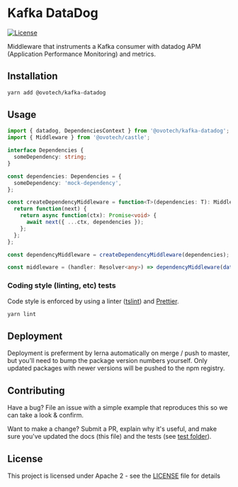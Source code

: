 # Kafka DataDog

[![License](https://img.shields.io/badge/License-Apache_2.0-blue.svg)](https://opensource.org/licenses/Apache-2.0)

Middleware that instruments a Kafka consumer with datadog APM (Application Performance Monitoring) and metrics.

## Installation

```bash
yarn add @ovotech/kafka-datadog
```

## Usage

```typescript
import { datadog, DependenciesContext } from '@ovotech/kafka-datadog';
import { Middleware } from '@ovotech/castle';

interface Dependencies {
  someDependency: string;
}

const dependencies: Dependencies = {
  someDependency: 'mock-dependency',
};

const createDependencyMiddleware = function<T>(dependencies: T): Middleware<DependenciesContext<T>> {
  return function(next) {
    return async function(ctx): Promise<void> {
      await next({ ...ctx, dependencies });
    };
  };
};

const dependencyMiddleware = createDependencyMiddleware(dependencies);

const middleware = (handler: Resolver<any>) => dependencyMiddleware(datadog(handler));
```

### Coding style (linting, etc) tests

Code style is enforced by using a linter ([tslint](https://palantir.github.io/tslint/)) and [Prettier](https://prettier.io/).

```bash
yarn lint
```

## Deployment

Deployment is preferment by lerna automatically on merge / push to master, but you'll need to bump the package version numbers yourself. Only updated packages with newer versions will be pushed to the npm registry.

## Contributing

Have a bug? File an issue with a simple example that reproduces this so we can take a look & confirm.

Want to make a change? Submit a PR, explain why it's useful, and make sure you've updated the docs (this file) and the tests (see [test folder](test)).

## License

This project is licensed under Apache 2 - see the [LICENSE](LICENSE) file for details
